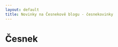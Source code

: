 ```yaml
---
layout: default
title: Novinky na Česnekově blogu - česnekovinky
---
```


# Česnek

<div id="garlic-image"> </div>
